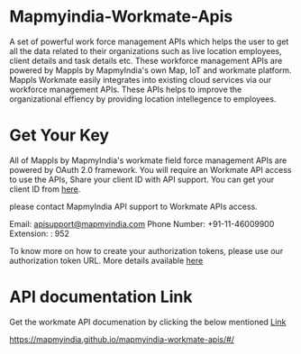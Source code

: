 # Mapmyindia-Workmate-Apis
A set of powerful work force management APIs which helps the user to get all the data related to their organizations such as live location employees, client details and task details etc. These workforce management APIs are powered by Mappls by MapmyIndia's own Map, IoT and workmate platform. Mappls Workmate easily integrates into existing cloud services via our workforce management APIs. These APIs helps to improve the organizational effiency by providing location intellegence to employees.

# Get Your Key
All of Mappls by MapmyIndia's workmate field force management APIs are powered by OAuth 2.0 framework. You will require an Workmate API access to use the APIs, Share your client ID with API support. You can get your client ID from [here](https://www.mapmyindia.com/api/dashboard). 

please contact MapmyIndia API support to Workmate APIs access. 

Email: apisupport@mapmyindia.com
Phone Number: +91-11-46009900
Extension: : 952


To know more on how to create your authorization tokens, please use our authorization token URL. More details available [here](https://mapmyindia.com/api/advanced-maps/doc/authentication-api.php)


# API documentation Link

Get the workmate API documenation by clicking the below mentioned [Link](https://mapmyindia.github.io/mapmyindia-workmate-apis/#/)

https://mapmyindia.github.io/mapmyindia-workmate-apis/#/
